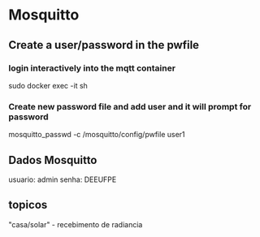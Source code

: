# Mosquitto

## Create a user/password in the pwfile

### login interactively into the mqtt container
sudo docker exec -it <container-id> sh

### Create new password file and add user and it will prompt for password
mosquitto_passwd -c /mosquitto/config/pwfile user1


## Dados Mosquitto
usuario: admin
senha: DEEUFPE


## topicos
"casa/solar" - recebimento de radiancia